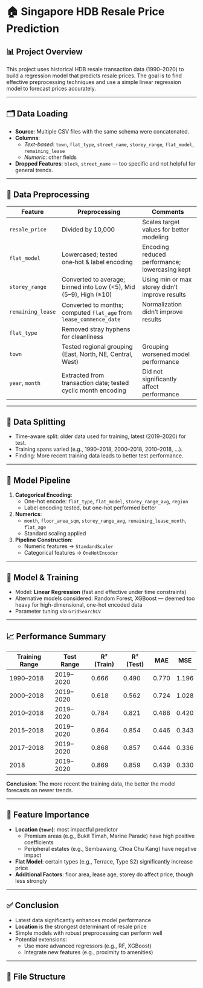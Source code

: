 # 🏠 Singapore HDB Resale Price Prediction

## 📊 Project Overview

This project uses historical HDB resale transaction data (1990–2020) to build a regression model that predicts resale prices. The goal is to find effective preprocessing techniques and use a simple linear regression model to forecast prices accurately.

---

## 🗂️ Data Loading

- **Source**: Multiple CSV files with the same schema were concatenated.
- **Columns**:
  - *Text-based*: `town`, `flat_type`, `street_name`, `storey_range`, `flat_model`, `remaining_lease`
  - *Numeric*: other fields
- **Dropped Features**: `block`, `street_name` — too specific and not helpful for general trends.

---

## 🧹 Data Preprocessing

| Feature                 | Preprocessing                                                                 | Comments                                                                                           |
|------------------------|--------------------------------------------------------------------------------|----------------------------------------------------------------------------------------------------|
| `resale_price`         | Divided by 10,000                                                               | Scales target values for better modeling                                                           |
| `flat_model`           | Lowercased; tested one‑hot & label encoding                                     | Encoding reduced performance; lowercasing kept                                                    |
| `storey_range`         | Converted to average; binned into Low (<5), Mid (5–9), High (≥10)               | Using min or max storey didn’t improve results                                                    |
| `remaining_lease`      | Converted to months; computed `flat_age` from `lease_commence_date`            | Normalization didn’t improve results                                                              |
| `flat_type`            | Removed stray hyphens for cleanliness                                           |                                                                                                    |
| `town`                 | Tested regional grouping (East, North, NE, Central, West)                       | Grouping worsened model performance                                                               |
| `year`, `month`        | Extracted from transaction date; tested cyclic month encoding                   | Did not significantly affect performance                                                          |

---

## 📆 Data Splitting

- Time-aware split: older data used for training, latest (2019–2020) for test.
- Training spans varied (e.g., 1990–2018, 2000–2018, 2010–2018, …).
- Finding: More recent training data leads to better test performance.

---

## 🔄 Model Pipeline

1. **Categorical Encoding**:
   - One-hot encode: `flat_type`, `flat_model`, `storey_range_avg`, `region`
   - Label encoding tested, but one-hot performed better
2. **Numerics**:
   - `month`, `floor_area_sqm`, `storey_range_avg`, `remaining_lease_month`, `flat_age`
   - Standard scaling applied
3. **Pipeline Construction**:
   - Numeric features → `StandardScaler`
   - Categorical features → `OneHotEncoder`

---

## 🤖 Model & Training

- Model: **Linear Regression** (fast and effective under time constraints)
- Alternative models considered: Random Forest, XGBoost — deemed too heavy for high-dimensional, one-hot encoded data
- Parameter tuning via `GridSearchCV`

---

## 📈 Performance Summary

| Training Range | Test Range     | R² (Train) | R² (Test) | MAE   | MSE   |
|----------------|----------------|------------|-----------|-------|-------|
| 1990–2018      | 2019–2020      | 0.666      | 0.490     | 0.770 | 1.196 |
| 2000–2018      | 2019–2020      | 0.618      | 0.562     | 0.724 | 1.028 |
| 2010–2018      | 2019–2020      | 0.784      | 0.821     | 0.488 | 0.420 |
| 2015–2018      | 2019–2020      | 0.864      | 0.854     | 0.446 | 0.343 |
| 2017–2018      | 2019–2020      | 0.868      | 0.857     | 0.444 | 0.336 |
| 2018           | 2019–2020      | 0.869      | 0.859     | 0.439 | 0.330 |

**Conclusion**: The more recent the training data, the better the model forecasts on newer trends.

---

## 🧠 Feature Importance

- **Location (`town`)**: most impactful predictor
  - Premium areas (e.g., Bukit Timah, Marine Parade) have high positive coefficients
  - Peripheral estates (e.g., Sembawang, Choa Chu Kang) have negative impact
- **Flat Model**: certain types (e.g., Terrace, Type S2) significantly increase price
- **Additional Factors**: floor area, lease age, storey do affect price, though less strongly

---

## ✅ Conclusion

- Latest data significantly enhances model performance
- **Location** is the strongest determinant of resale price
- Simple models with robust preprocessing can perform well
- Potential extensions:
  - Use more advanced regressors (e.g., RF, XGBoost)
  - Integrate new features (e.g., proximity to amenities)

---

## 📂 File Structure

